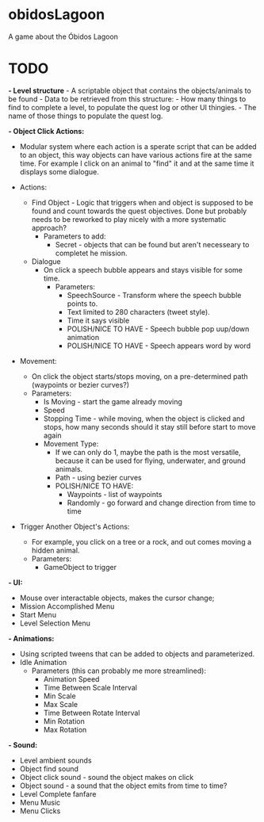 # obidosLagoon
A game about the Óbidos Lagoon

# TODO

**- Level structure**
    - A scriptable object that contains the objects/animals to be found
    - Data to be retrieved from this structure:
        - How many things to find to complete a level, to populate the quest log or other UI thingies.
        - The name of those things to populate the quest log.
    
**- Object Click Actions:**
  - Modular system where each action is a sperate script that can be added to an object, this way objects can have various actions fire at the same time. For example I click on an animal to "find" it and at the same time it displays some dialogue.

  - Actions:
    - Find Object - Logic that triggers when and object is supposed to be found and count towards the quest objectives. Done but probably needs to be reworked to play nicely with a more systematic approach?
      - Parameters to add:
        - Secret - objects that can be found but aren't necesseary to completet he mission.
    - Dialogue
      - On click a speech bubble appears and stays visible for some time.
        - Parameters:
          - SpeechSource - Transform where the speech bubble points to.
          - Text limited to 280 characters (tweet style).
          - Time it says visible
          - POLISH/NICE TO HAVE - Speech bubble pop uup/down animation
          - POLISH/NICE TO HAVE - Speech appears word by word
         
  - Movement:
    - On click the object starts/stops moving, on a pre-determined path (waypoints or bezier curves?)
    - Parameters:
      - Is Moving - start the game already moving
      - Speed
      - Stopping Time - while moving, when the object is clicked and stops, how many seconds should it stay still before start to move again
      - Movement Type:
        - If we can only do 1, maybe the path is the most versatile, because it can be used for flying, underwater, and ground animals.
        - Path - using bezier curves
        - POLISH/NICE TO HAVE:
          - Waypoints - list of waypoints
          - Randomly - go forward and change direction from time to time

  - Trigger Another Object's Actions:
    - For example, you click on a tree or a rock, and out comes moving a hidden animal.
    - Parameters:
      - GameObject to trigger
  
**- UI:**    
  - Mouse over interactable objects, makes the cursor change;
  - Mission Accomplished Menu 
  - Start Menu
  - Level Selection Menu

**- Animations:**
  - Using scripted tweens that can be added to objects and parameterized.
  - Idle Animation 
    - Parameters (this can probably me more streamlined):
      - Animation Speed
      - Time Between Scale Interval
      - Min Scale
      - Max Scale
      - Time Between Rotate Interval
      - Min Rotation
      - Max Rotation

**- Sound:**
  - Level ambient sounds
  - Object find sound
  - Object click sound - sound the object makes on click
  - Object sound - a sound that the object emits from time to time?
  - Level Complete fanfare
  - Menu Music
  - Menu Clicks

  
